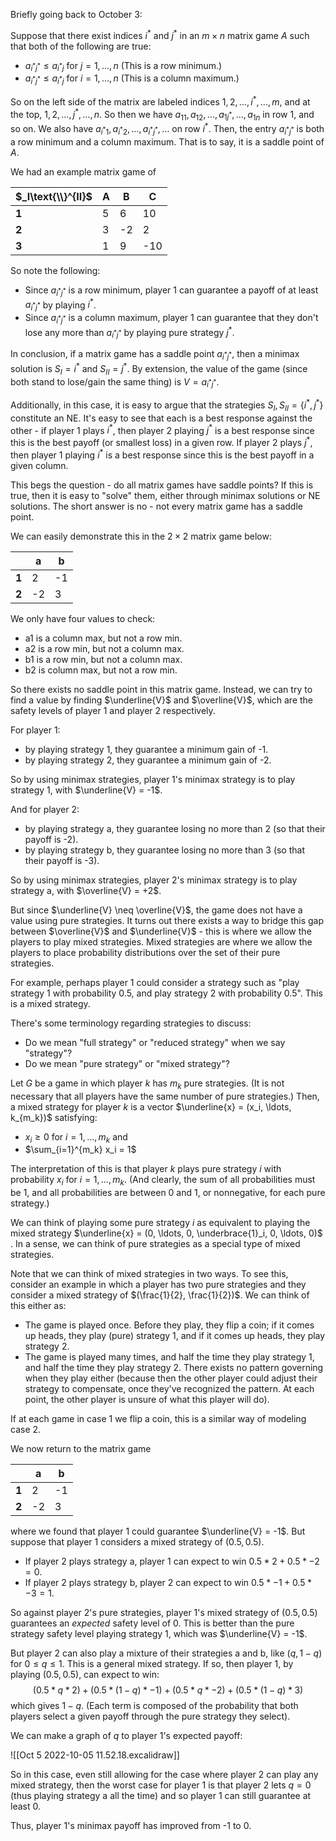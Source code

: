 Briefly going back to October 3:

Suppose that there exist indices $i^*$ and $j^*$ in an $m \times n$ matrix game $A$ such that both of the following are true:
- $a_{i^*j^*} \leq a_{i^*j}$ for $j = 1, \ldots, n$ (This is a row minimum.)
- $a_{i^*j^*} \leq a_{i^*j}$ for $i = 1, \ldots, n$ (This is a column maximum.)

So on the left side of the matrix are labeled indices $1, 2, \ldots, i^*, \ldots, m$, and at the top, $1, 2, \ldots, j^*, \ldots, n$. So then we have $a_{11}, a_{12}, \ldots, {a_{1j^*}, \ldots, a_{1n}}$ in row 1, and so on. We also have $a_{i^*1}, a_{i^*2},\ldots, a_{i^*j^*}, \ldots$ on row $i^*$.
Then, the entry $a_{i^*j^*}$ is both a row minimum and a column maximum. That is to say, it is a saddle point of $A$. 

We had an example matrix game of 

| $_I\text{\\}^{II}$ | A   | B   | C   |
| ------------------ | --- | --- | --- |
| **1**              | 5   | 6   | 10  |
| **2**              | 3   | -2  | 2   |
| **3**              | 1   | 9   | -10 |

So note the following:
- Since $a_{i^*j^*}$ is a row minimum, player 1 can guarantee a payoff of at least $a_{i^*j^*}$ by playing $i^*$. 
- Since $a_{i^*j^*}$ is a column maximum, player 1 can guarantee that they don't lose any more than $a_{i^*j^*}$ by playing pure strategy $j^*$.

In conclusion, if a matrix game has a saddle point $a_{i^*j^*}$, then a minimax solution is $S_I = i^*$ and $S_{II} = j^*$. By extension, the value of the game (since both stand to lose/gain the same thing) is $V = a_{i^*j^*}$.

Additionally, in this case, it is easy to argue that the strategies $S_I, S_{II} = \{i^*, j^*\}$ constitute an NE. It's easy to see that each is a best response against the other - if player 1 plays $i^*$, then player 2 playing $j^*$ is a best response since this is the best payoff (or smallest loss) in a given row. If player 2 plays $j^*$, then player 1 playing $i^*$ is a best response since this is the best payoff in a given column.

This begs the question - do all matrix games have saddle points? If this is true, then it is easy to "solve" them, either through minimax solutions or NE solutions. The short answer is no - not every matrix game has a saddle point. 

We can easily demonstrate this in the $2 \times 2$ matrix game below:

|       | a   | b   |
| ----- | --- | --- |
| **1** | 2   | -1  |
| **2** | -2  | 3   |

We only have four values to check:
- a1 is a column max, but not a row min.
- a2 is a row min, but not a column max.
- b1 is a row min, but not a column max.
- b2 is column max, but not a row min.

So there exists no saddle point in this matrix game. Instead, we can try to find a value by finding $\underline{V}$ and $\overline{V}$, which are the safety levels of player 1 and player 2 respectively.

For player 1:
- by playing strategy 1, they guarantee a minimum gain of -1.
- by playing strategy 2, they guarantee a minimum gain of -2.

So by using minimax strategies, player 1's minimax strategy is to play strategy 1, with $\underline{V} = -1$.

And for player 2:
- by playing strategy a, they guarantee losing no more than 2 (so that their payoff is -2).
- by playing strategy b, they guarantee losing no more than 3 (so that their payoff is -3).

So by using minimax strategies, player 2's minimax strategy is to play strategy a, with $\overline{V} = +2$.

But since $\underline{V} \neq \overline{V}$, the game does not have a value using pure strategies. It turns out there exists a way to bridge this gap between $\overline{V}$ and $\underline{V}$ - this is where we allow the players to play mixed strategies. Mixed strategies are where we allow the players to place probability distributions over the set of their pure strategies.

For example, perhaps player 1 could consider a strategy such as "play strategy 1 with probability 0.5, and play strategy 2 with probability 0.5". This is a mixed strategy.

There's some terminology regarding strategies to discuss:
- Do we mean "full strategy" or "reduced strategy" when we say "strategy"?
- Do we mean "pure strategy" or "mixed strategy"?

Let $G$ be a game in which player $k$ has $m_k$ pure strategies. (It is not necessary that all players have the same number of pure strategies.) Then, a mixed strategy for player $k$ is a vector $\underline{x} = (x_i, \ldots, k_{m_k})$ satisfying:
- $x_i \geq 0$ for $i = 1, \ldots, m_k$ and
- $\sum_{i=1}^{m_k} x_i = 1$ 

The interpretation of this is that player $k$ plays pure strategy $i$ with probability $x_i$ for $i=1, \ldots, m_k$. (And clearly, the sum of all probabilities must be 1, and all probabilities are between 0 and 1, or nonnegative, for each pure strategy.)

We can think of playing some pure strategy $i$ as equivalent to playing the mixed strategy $\underline{x} = (0, \ldots, 0, \underbrace{1}_i, 0, \ldots, 0)$ .
In a sense, we can think of pure strategies as a special type of mixed strategies.

Note that we can think of mixed strategies in two ways. To see this, consider an example in which a player has two pure strategies and they consider a mixed strategy of $(\frac{1}{2}, \frac{1}{2})$. We can think of this either as:
- The game is played once. Before they play, they flip a coin; if it comes up heads, they play (pure) strategy 1, and if it comes up heads, they play strategy 2.
- The game is played many times, and half the time they play strategy 1, and half the time they play strategy 2. There exists no pattern governing when they play either (because then the other player could adjust their strategy to compensate, once they've recognized the pattern. At each point, the other player is unsure of what this player will do).

If at each game in case 1 we flip a coin, this is a similar way of modeling case 2.

We now return to the matrix game

|       | a   | b   |
| ----- | --- | --- |
| **1** | 2   | -1  |
| **2** | -2  | 3   |

where we found that player 1 could guarantee $\underline{V} = -1$. But suppose that player 1 considers a mixed strategy of $(0.5, 0.5)$. 
- If player 2 plays strategy a, player 1 can expect to win $0.5*2 +0.5*-2 = 0$.
- If player 2 plays strategy b, player 2 can expect to win $0.5*-1 + 0.5*-3 = 1$. 

So against player 2's pure strategies, player 1's mixed strategy of $(0.5, 0.5)$ guarantees an *expected* safety level of 0. This is better than the pure strategy safety level playing strategy 1, which was $\underline{V} = -1$.

But player 2 can also play a mixture of their strategies a and b, like $(q, 1-q)$ for $0 \leq q \leq 1$. This is a general mixed strategy. If so, then player 1, by playing $(0.5, 0.5)$, can expect to win:
$$(0.5*q*2) + (0.5*(1-q)*-1) + (0.5*q*-2) + (0.5*(1-q)*3)$$
which gives $1-q$. (Each term is composed of the probability that both players select a given payoff through the pure strategy they select).

We can make a graph of $q$ to player 1's expected payoff:

![[Oct 5 2022-10-05 11.52.18.excalidraw]]

So in this case, even still allowing for the case where player 2 can play any mixed strategy, then the worst case for player 1 is that player 2 lets $q=0$ (thus playing strategy a all the time) and so player 1 can still guarantee at least 0.

Thus, player 1's minimax payoff has improved from -1 to 0.